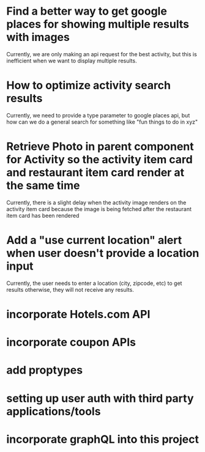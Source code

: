 # Find a better way to get google places for showing multiple results with images

Currently, we are only making an api request for the best activity, but this is inefficient when we want to display multiple results.

# How to optimize activity search results

Currently, we need to provide a type parameter to google places api, but how can we do a general search for something like "fun things to do in xyz"

# Retrieve Photo in parent component for Activity so the activity item card and restaurant item card render at the same time

Currently, there is a slight delay when the activity image renders on the activity item card because the image is being fetched after the restaurant item card has been rendered

# Add a "use current location" alert when user doesn't provide a location input

Currently, the user needs to enter a location (city, zipcode, etc) to get results otherwise, they will not receive any results.

# incorporate Hotels.com API
# incorporate coupon APIs
# add proptypes
# setting up user auth with third party applications/tools
# incorporate graphQL into this project